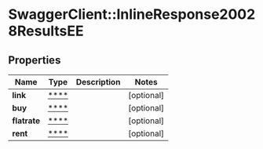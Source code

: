 # SwaggerClient::InlineResponse20028ResultsEE

## Properties
Name | Type | Description | Notes
------------ | ------------- | ------------- | -------------
**link** | [****](.md) |  | [optional] 
**buy** | [****](.md) |  | [optional] 
**flatrate** | [****](.md) |  | [optional] 
**rent** | [****](.md) |  | [optional] 

